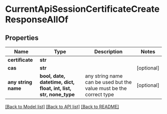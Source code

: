 # CurrentApiSessionCertificateCreateResponseAllOf


## Properties
Name | Type | Description | Notes
------------ | ------------- | ------------- | -------------
**certificate** | **str** |  | 
**cas** | **str** |  | [optional] 
**any string name** | **bool, date, datetime, dict, float, int, list, str, none_type** | any string name can be used but the value must be the correct type | [optional]

[[Back to Model list]](../README.md#documentation-for-models) [[Back to API list]](../README.md#documentation-for-api-endpoints) [[Back to README]](../README.md)


